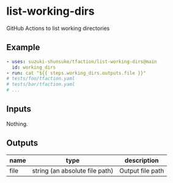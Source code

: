 # list-working-dirs

GitHub Actions to list working directories

## Example

```yaml
- uses: suzuki-shunsuke/tfaction/list-working-dirs@main
  id: working_dirs
- run: cat "${{ steps.working_dirs.outputs.file }}"
# tests/foo/tfaction.yaml
# tests/bar/tfaction.yaml
# ...
```

## Inputs

Nothing.

## Outputs

name | type | description
--- | --- | ---
file | string (an absolute file path) | Output file path 
